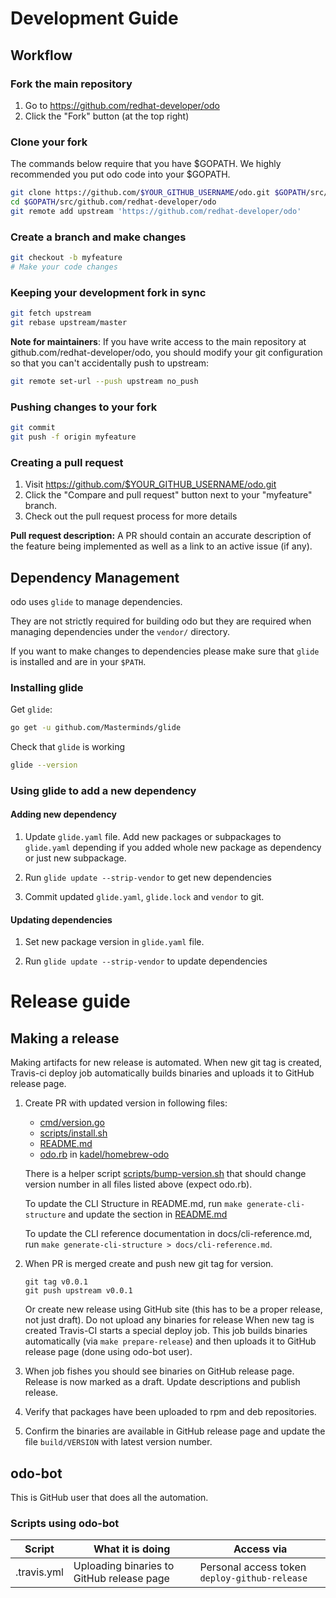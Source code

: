 # Development Guide

## Workflow

### Fork the main repository

1. Go to https://github.com/redhat-developer/odo
2. Click the "Fork" button (at the top right)

### Clone your fork

The commands below require that you have $GOPATH. We highly recommended you put odo code into your $GOPATH.

```sh
git clone https://github.com/$YOUR_GITHUB_USERNAME/odo.git $GOPATH/src/github.com/redhat-developer/odo
cd $GOPATH/src/github.com/redhat-developer/odo
git remote add upstream 'https://github.com/redhat-developer/odo'
```

### Create a branch and make changes

```sh
git checkout -b myfeature
# Make your code changes
```

### Keeping your development fork in sync

```sh
git fetch upstream
git rebase upstream/master
```

**Note for maintainers**: If you have write access to the main repository at github.com/redhat-developer/odo, you should modify your git configuration so that you can't accidentally push to upstream:

```sh
git remote set-url --push upstream no_push
```

### Pushing changes to your fork

```sh
git commit
git push -f origin myfeature
```

### Creating a pull request

1. Visit https://github.com/$YOUR_GITHUB_USERNAME/odo.git
2. Click the "Compare and pull request" button next to your "myfeature" branch.
3. Check out the pull request process for more details

**Pull request description:** A PR should contain an accurate description of the feature being implemented as well as a link to an active issue (if any).

## Dependency Management

odo uses `glide` to manage dependencies.

They are not strictly required for building odo but they are required when managing dependencies under the `vendor/` directory.

If you want to make changes to dependencies please make sure that `glide` is installed and are in your `$PATH`.

### Installing glide

Get `glide`:

```sh
go get -u github.com/Masterminds/glide
```

Check that `glide` is working

```sh
glide --version
```

### Using glide to add a new dependency

#### Adding new dependency

1. Update `glide.yaml` file. Add new packages or subpackages to `glide.yaml` depending if you added whole new package as dependency or just new subpackage.

2. Run `glide update --strip-vendor` to get new dependencies

3. Commit updated `glide.yaml`, `glide.lock` and `vendor` to git.


#### Updating dependencies

1. Set new package version in  `glide.yaml` file.

2. Run `glide update --strip-vendor` to update dependencies

# Release guide

## Making a release

Making artifacts for new release is automated. 
When new git tag is created, Travis-ci deploy job automatically builds binaries and uploads it to GitHub release page.

1. Create PR with updated version in following files:
    - [cmd/version.go](/cmd/version.go)
    - [scripts/install.sh](/scripts/install.sh)
    - [README.md](/README.md)
    - [odo.rb](https://github.com/kadel/homebrew-odo/blob/master/Formula/odo.rb) in [kadel/homebrew-odo](https://github.com/kadel/homebrew-odo)

    There is a helper script [scripts/bump-version.sh](/scripts/bump-version.sh) that should change version number in all files listed above (expect odo.rb).

    To update the CLI Structure in README.md, run `make generate-cli-structure` and update the section in [README.md](/README.md#cli-structure)

    To update the CLI reference documentation in docs/cli-reference.md, run `make generate-cli-structure > docs/cli-reference.md`.
2. When PR is merged create and push new git tag for version.
    ```
    git tag v0.0.1
    git push upstream v0.0.1
    ```
    Or create new release using GitHub site (this has to be a proper release, not just draft). 
    Do not upload any binaries for release
    When new tag is created Travis-CI starts a special deploy job.
    This job builds binaries automatically (via `make prepare-release`) and then uploads it to GitHub release page (done using odo-bot user).
3. When job fishes you should see binaries on GitHub release page. Release is now marked as a draft. Update descriptions and publish release.
4. Verify that packages have been uploaded to rpm and deb repositories.
5. Confirm the binaries are available in GitHub release page and update the file `build/VERSION` with latest version number.

## odo-bot
This is GitHub user that does all the automation.

### Scripts using odo-bot

| Script      | What it is doing                          | Access via                                    |
|-------------|-------------------------------------------|-----------------------------------------------|
| .travis.yml | Uploading binaries to GitHub release page | Personal access token `deploy-github-release` |
